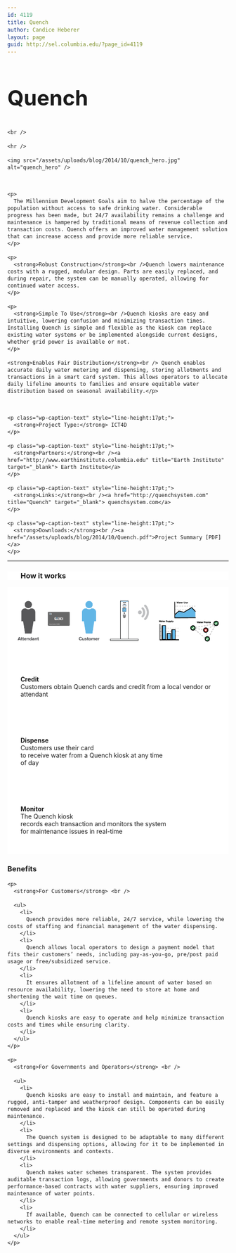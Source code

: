 ```yaml
---
id: 4119
title: Quench
author: Candice Heberer
layout: page
guid: http://sel.columbia.edu/?page_id=4119
---
```

<div class="row-fluid">
  <div class="col-md-12">
    <h2 style="font-size:48px !important;">
      Quench
    </h2>
    
    <br /> 
    
    <hr />
    
    <img src="/assets/uploads/blog/2014/10/quench_hero.jpg" alt="quench_hero" />
  </div>
</div>

<div class="row-fluid">
  <div class="col-md-9">
    <br /> 
    
    <p>
      The Millennium Development Goals aim to halve the percentage of the population without access to safe drinking water. Considerable progress has been made, but 24/7 availability remains a challenge and maintenance is hampered by traditional means of revenue collection and transaction costs. Quench offers an improved water management solution that can increase access and provide more reliable service.
    </p>
    
    <p>
      <strong>Robust Construction</strong><br />Quench lowers maintenance costs with a rugged, modular design. Parts are easily replaced, and during repair, the system can be manually operated, allowing for continued water access.
    </p>
    
    <p>
      <strong>Simple To Use</strong><br />Quench kiosks are easy and intuitive, lowering confusion and minimizing transaction times. Installing Quench is simple and flexible as the kiosk can replace existing water systems or be implemented alongside current designs, whether grid power is available or not.
    </p>
    
    <strong>Enables Fair Distribution</strong><br /> Quench enables accurate daily water metering and dispensing, storing allotments and transactions in a smart card system. This allows operators to allocate daily lifeline amounts to families and ensure equitable water distribution based on seasonal availability.</p>
  </div>
  
  <div class="col-md-3">
    <br /> 
    
    <p class="wp-caption-text" style="line-height:17pt;">
      <strong>Project Type:</strong> ICT4D
    </p>
    
    <p class="wp-caption-text" style="line-height:17pt;">
      <strong>Partners:</strong><br /><a href="http://www.earthinstitute.columbia.edu" title="Earth Institute" target="_blank"> Earth Institute</a>
    </p>
    
    <p class="wp-caption-text" style="line-height:17pt;">
      <strong>Links:</strong><br /><a href="http://quenchsystem.com" title="Quench" target="_blank"> quenchsystem.com</a>
    </p>
    
    <p class="wp-caption-text" style="line-height:17pt;">
      <strong>Downloads:</strong><br /><a href="/assets/uploads/blog/2014/10/Quench.pdf">Project Summary [PDF]</a>
    </p>
  </div>
</div>

* * *

<div class="row-fluid" style="background:#FFFFFF;">
  <div class="col-md-12" style="padding:0px 0px 0px 30px;">
    <h3>
      How it works
    </h3>
  </div>
</div>

<div class="row-fluid" style="background:#FFFFFF;">
  <div class="col-md-12">
    <img src="/assets/uploads/blog/2014/10/howitworks.png" alt="howitworks" />
  </div>
</div>

<div class="row-fluid" style="background:#FFFFFF;">
  <div class="col-md-4" style="padding:30px;">
    <p>
      <strong>Credit</strong><br />Customers obtain Quench cards and credit from a local vendor or attendant
    </p>
  </div>
  
  <div class="col-md-4" style="padding:30px;">
    <p>
      <strong>Dispense</strong><br />Customers use their card <br />to receive water from a Quench kiosk at any time <br />of day
    </p>
  </div>
  
  <div class="col-md-4" style="padding:30px;">
    <p>
      <strong>Monitor</strong><br />The Quench kiosk <br />records each transaction and monitors the system <br />for maintenance issues in real-time
    </p>
  </div>
</div>



<div class="row-fluid">
  <div class="col-md-9">
    <h3>
      Benefits
    </h3>
    
    <p>
      <strong>For Customers</strong> <br /> 
      
      <ul>
        <li>
          Quench provides more reliable, 24/7 service, while lowering the costs of staffing and financial management of the water dispensing.
        </li>
        <li>
          Quench allows local operators to design a payment model that fits their customers’ needs, including pay-as-you-go, pre/post paid usage or free/subsidized service.
        </li>
        <li>
          It ensures allotment of a lifeline amount of water based on resource availability, lowering the need to store at home and shortening the wait time on queues.
        </li>
        <li>
          Quench kiosks are easy to operate and help minimize transaction costs and times while ensuring clarity.
        </li>
      </ul>
    </p>
    
    <p>
      <strong>For Governments and Operators</strong> <br /> 
      
      <ul>
        <li>
          Quench kiosks are easy to install and maintain, and feature a rugged, anti-tamper and weatherproof design. Components can be easily removed and replaced and the kiosk can still be operated during maintenance.
        </li>
        <li>
          The Quench system is designed to be adaptable to many different settings and dispensing options, allowing for it to be implemented in diverse environments and contexts.
        </li>
        <li>
          Quench makes water schemes transparent. The system provides auditable transaction logs, allowing governments and donors to create performance-based contracts with water suppliers, ensuring improved maintenance of water points.
        </li>
        <li>
          If available, Quench can be connected to cellular or wireless networks to enable real-time metering and remote system monitoring.
        </li>
      </ul>
    </p>
  </div>
</div>